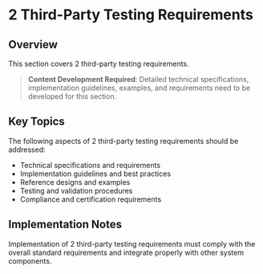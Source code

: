 # 2 Third-Party Testing Requirements

## Overview

This section covers 2 third-party testing requirements.

> **Content Development Required**: Detailed technical specifications, implementation guidelines, examples, and requirements need to be developed for this section.

## Key Topics

The following aspects of 2 third-party testing requirements should be addressed:

- Technical specifications and requirements
- Implementation guidelines and best practices
- Reference designs and examples
- Testing and validation procedures
- Compliance and certification requirements

## Implementation Notes

Implementation of 2 third-party testing requirements must comply with the overall standard requirements and integrate properly with other system components.

